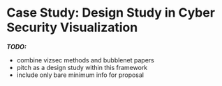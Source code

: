 
# Case Study: Design Study in Cyber Security Visualization

**_TODO:_**

  - combine vizsec methods and bubblenet papers
  - pitch as a design study within this framework
  - include only bare minimum info for proposal


